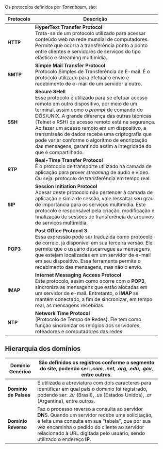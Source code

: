Os protocolos definidos por _Tanenbaum_, são:

| Protocolo | Descrição |
| ---- | ---- |
| **HTTP** | **HyperText Transfer Protocol**<br>Trata-se de um protocolo utilizado para acessar conteúdo web na rede mundial de computadores. Permite que ocorra a transferência ponto a ponto entre clientes e servidores de serviços do tipo elástico e streaming multimídia. |
| **SMTP** | **Simple Mail Transfer Protocol** <br>Protocolo Simples de Transferência de E-mail. É o protocolo utilizado para efetuar o envio e recebimento de e-mail de um servidor a outro. |
| **SSH** | **Secure SHell**<br>Esse protocolo é utilizado para se efetuar acesso remoto em outro dispositivo, por meio de um terminal, assim como o _prompt_ de comando do DOS/UNIX. A grande diferença das outras técnicas (Telnet e RSH) de acesso remoto está na segurança. Ao fazer um acesso remoto em um dispositivo, a transmissão de dados recebe uma criptografia que pode variar conforme o algoritmo de encriptação das mensagens, garantindo assim a integridade do que é compartilhado. |
| **RTP** | **Real-Time Transfer Protocol**<br>É o protocolo de transporte utilizado na camada de aplicação para prover _streaming_ de áudio e vídeo. Ou seja: protocolo de transferência em tempo real. |
| **SIP** | **Session Initiation Protocol** <br>Apesar deste protocolo não pertencer à camada de aplicação e sim à de sessão, vale ressaltar seu grau de importância para os serviços multimídia. Este protocolo é responsável pela criação, modificação e finalização de sessões de transferência de arquivos de serviços multimídia. |
| **POP3** | **Post Office Protocol 3**<br>Essa expressão pode ser traduzida como protocolo de correio, já disponível em sua terceira versão. Ele permite que o usuário descarregue as mensagens que estejam localizadas em um servidor de e-mail em seu dispositivo. Essa ferramenta permite o recebimento das mensagens, mas não o envio. |
| **IMAP** | **Internet Messaging Access Protocol**<br>Este protocolo, assim como ocorre com o **POP3**, sincroniza as mensagens que estão alocadas em um servidor de e-mail. Entretanto, o **IMAP** se mantém conectado, a fim de sincronizar, em tempo real, as mensagens recebidas. |
| **NTP** | **Network Time Protocol**<br>(Protocolo de Tempo de Redes). Ele tem como função sincronizar os relógios dos servidores, roteadores e computadores das redes. |

## Hierarquia dos domínios

| **Domínio Genérico** | São definidos os registros conforme o segmento do site, podendo ser: _.com_, _.net_, _.org_, _.edu_, _.gov_, entre outros. |
| ---- | ---- |
| **Domínio de Países** | É utilizada a abreviatura com dois caracteres para identificar em qual país o domínio foi registrado, podendo ser: _.br_ (Brasil), _.us_ (Estados Unidos), _.ar_ (Argentina), entre outros. |
| **Domínio Reverso** | Faz o processo reverso a consulta ao servidor **DN**S. Quando um servidor recebe uma solicitação, é feita uma consulta em sua “tabela”, que por sua vez encaminha o pedido do cliente ao servidor relacionado à URL digitada pelo usuário, sendo utilizado o endereço **IP**. |
